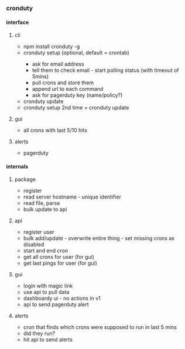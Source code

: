 ### cronduty

#### interface

1. cli
    - npm install cronduty -g
    - cronduty setup <filenames> (optional, default = crontab)
        - ask for email address
        - tell them to check email - start polling status (with timeout of
          5mins)
        - pull crons and store them
        - append url to each command
        - ask for pagerduty key (name/policy?)
    - cronduty update
    - cronduty setup 2nd time = cronduty update

2. gui
    - all crons with last 5/10 hits

3. alerts
    - pagerduty

#### internals

1. package
    - register
    - read server hostname - unique identifier
    - read file, parse
    - bulk update to api

2. api
    - register user
    - bulk add/update - overwrite entire thing - set missing crons as disabled
    - start and end cron
    - get all crons for user (for gui)
    - get last pings for user (for gui)

3. gui
    - login with magic link
    - use api to pull data
    - dashboardy ui - no actions in v1
    - api to send pagerduty alert

4. alerts
    - cron that finds which crons were supposed to run in last 5 mins
    - did they run?
    - hit api to send alerts
